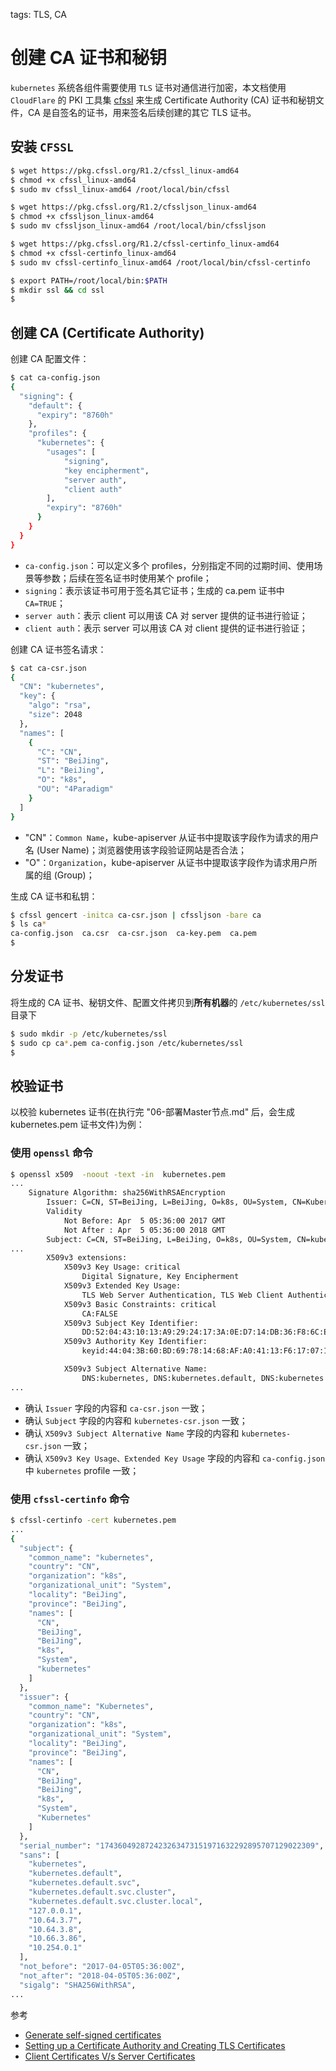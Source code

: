 <!-- toc -->

tags: TLS, CA

# 创建 CA 证书和秘钥

`kubernetes` 系统各组件需要使用 `TLS` 证书对通信进行加密，本文档使用 `CloudFlare` 的 PKI 工具集 [cfssl](https://github.com/cloudflare/cfssl) 来生成 Certificate Authority (CA) 证书和秘钥文件，CA 是自签名的证书，用来签名后续创建的其它 TLS 证书。

## 安装 `CFSSL`

``` bash
$ wget https://pkg.cfssl.org/R1.2/cfssl_linux-amd64
$ chmod +x cfssl_linux-amd64
$ sudo mv cfssl_linux-amd64 /root/local/bin/cfssl

$ wget https://pkg.cfssl.org/R1.2/cfssljson_linux-amd64
$ chmod +x cfssljson_linux-amd64
$ sudo mv cfssljson_linux-amd64 /root/local/bin/cfssljson

$ wget https://pkg.cfssl.org/R1.2/cfssl-certinfo_linux-amd64
$ chmod +x cfssl-certinfo_linux-amd64
$ sudo mv cfssl-certinfo_linux-amd64 /root/local/bin/cfssl-certinfo

$ export PATH=/root/local/bin:$PATH
$ mkdir ssl && cd ssl
$
```

## 创建 CA (Certificate Authority)

创建 CA 配置文件：

``` bash
$ cat ca-config.json
{
  "signing": {
    "default": {
      "expiry": "8760h"
    },
    "profiles": {
      "kubernetes": {
        "usages": [
            "signing",
            "key encipherment",
            "server auth",
            "client auth"
        ],
        "expiry": "8760h"
      }
    }
  }
}
```

+ `ca-config.json`：可以定义多个 profiles，分别指定不同的过期时间、使用场景等参数；后续在签名证书时使用某个 profile；
+ `signing`：表示该证书可用于签名其它证书；生成的 ca.pem 证书中 `CA=TRUE`；
+ `server auth`：表示 client 可以用该 CA 对 server 提供的证书进行验证；
+ `client auth`：表示 server 可以用该 CA 对 client 提供的证书进行验证；

创建 CA 证书签名请求：

``` bash
$ cat ca-csr.json
{
  "CN": "kubernetes",
  "key": {
    "algo": "rsa",
    "size": 2048
  },
  "names": [
    {
      "C": "CN",
      "ST": "BeiJing",
      "L": "BeiJing",
      "O": "k8s",
      "OU": "4Paradigm"
    }
  ]
}
```

+ "CN"：`Common Name`，kube-apiserver 从证书中提取该字段作为请求的用户名 (User Name)；浏览器使用该字段验证网站是否合法；
+ "O"：`Organization`，kube-apiserver 从证书中提取该字段作为请求用户所属的组 (Group)；

生成 CA 证书和私钥：

``` bash
$ cfssl gencert -initca ca-csr.json | cfssljson -bare ca
$ ls ca*
ca-config.json  ca.csr  ca-csr.json  ca-key.pem  ca.pem
$
```

## 分发证书

将生成的 CA 证书、秘钥文件、配置文件拷贝到**所有机器**的 `/etc/kubernetes/ssl` 目录下

``` bash
$ sudo mkdir -p /etc/kubernetes/ssl
$ sudo cp ca*.pem ca-config.json /etc/kubernetes/ssl
$
```

## 校验证书

以校验 kubernetes 证书(在执行完 "06-部署Master节点.md" 后，会生成 kubernetes.pem 证书文件)为例：

### 使用 `openssl` 命令

``` bash
$ openssl x509  -noout -text -in  kubernetes.pem
...
    Signature Algorithm: sha256WithRSAEncryption
        Issuer: C=CN, ST=BeiJing, L=BeiJing, O=k8s, OU=System, CN=Kubernetes
        Validity
            Not Before: Apr  5 05:36:00 2017 GMT
            Not After : Apr  5 05:36:00 2018 GMT
        Subject: C=CN, ST=BeiJing, L=BeiJing, O=k8s, OU=System, CN=kubernetes
...
        X509v3 extensions:
            X509v3 Key Usage: critical
                Digital Signature, Key Encipherment
            X509v3 Extended Key Usage:
                TLS Web Server Authentication, TLS Web Client Authentication
            X509v3 Basic Constraints: critical
                CA:FALSE
            X509v3 Subject Key Identifier:
                DD:52:04:43:10:13:A9:29:24:17:3A:0E:D7:14:DB:36:F8:6C:E0:E0
            X509v3 Authority Key Identifier:
                keyid:44:04:3B:60:BD:69:78:14:68:AF:A0:41:13:F6:17:07:13:63:58:CD

            X509v3 Subject Alternative Name:
                DNS:kubernetes, DNS:kubernetes.default, DNS:kubernetes.default.svc, DNS:kubernetes.default.svc.cluster, DNS:kubernetes.default.svc.cluster.local, IP Address:127.0.0.1, IP Address:10.64.3.7, IP Address:10.254.0.1
...
```

+ 确认 `Issuer` 字段的内容和 `ca-csr.json` 一致；
+ 确认 `Subject` 字段的内容和 `kubernetes-csr.json` 一致；
+ 确认 `X509v3 Subject Alternative Name` 字段的内容和 `kubernetes-csr.json` 一致；
+ 确认 `X509v3 Key Usage、Extended Key Usage` 字段的内容和 `ca-config.json` 中 `kubernetes` profile 一致；

### 使用 `cfssl-certinfo` 命令

``` bash
$ cfssl-certinfo -cert kubernetes.pem
...
{
  "subject": {
    "common_name": "kubernetes",
    "country": "CN",
    "organization": "k8s",
    "organizational_unit": "System",
    "locality": "BeiJing",
    "province": "BeiJing",
    "names": [
      "CN",
      "BeiJing",
      "BeiJing",
      "k8s",
      "System",
      "kubernetes"
    ]
  },
  "issuer": {
    "common_name": "Kubernetes",
    "country": "CN",
    "organization": "k8s",
    "organizational_unit": "System",
    "locality": "BeiJing",
    "province": "BeiJing",
    "names": [
      "CN",
      "BeiJing",
      "BeiJing",
      "k8s",
      "System",
      "Kubernetes"
    ]
  },
  "serial_number": "174360492872423263473151971632292895707129022309",
  "sans": [
    "kubernetes",
    "kubernetes.default",
    "kubernetes.default.svc",
    "kubernetes.default.svc.cluster",
    "kubernetes.default.svc.cluster.local",
    "127.0.0.1",
    "10.64.3.7",
    "10.64.3.8",
    "10.66.3.86",
    "10.254.0.1"
  ],
  "not_before": "2017-04-05T05:36:00Z",
  "not_after": "2018-04-05T05:36:00Z",
  "sigalg": "SHA256WithRSA",
...
```

参考

+ [Generate self-signed certificates](https://coreos.com/os/docs/latest/generate-self-signed-certificates.html)
+ [Setting up a Certificate Authority and Creating TLS Certificates](https://github.com/kelseyhightower/kubernetes-the-hard-way/blob/master/docs/02-certificate-authority.md)
+ [Client Certificates V/s Server Certificates](https://blogs.msdn.microsoft.com/kaushal/2012/02/17/client-certificates-vs-server-certificates/)
